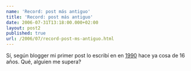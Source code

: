 ```yaml
---
name: 'Record: post más antiguo'
title: 'Record: post más antiguo'
date: 2006-07-31T13:18:00.000+02:00
layout: post2
published: true
url: /2006/07/record-post-ms-antiguo.html
---
```


Sí, según blogger mi primer post lo escribí en en [1990](http://blep.blogspot.com/1990_05_01_blep_archive.html) hace ya cosa de 16 años. Qué, alguien me supera?